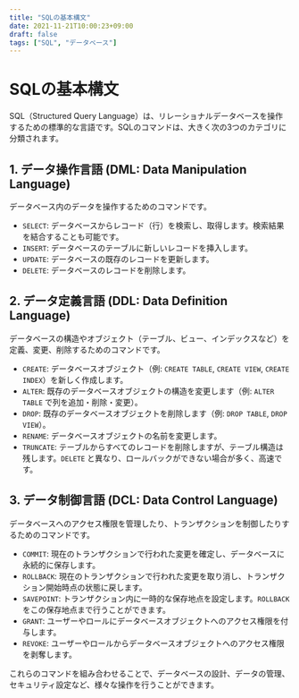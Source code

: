 ```yaml
---
title: "SQLの基本構文"
date: 2021-11-21T10:00:23+09:00
draft: false
tags: ["SQL", "データベース"] 
---
```

<!--more-->
# SQLの基本構文

SQL（Structured Query Language）は、リレーショナルデータベースを操作するための標準的な言語です。SQLのコマンドは、大きく次の3つのカテゴリに分類されます。

## 1. データ操作言語 (DML: Data Manipulation Language)

データベース内のデータを操作するためのコマンドです。

-   `SELECT`: データベースからレコード（行）を検索し、取得します。検索結果を結合することも可能です。
-   `INSERT`: データベースのテーブルに新しいレコードを挿入します。
-   `UPDATE`: データベースの既存のレコードを更新します。
-   `DELETE`: データベースのレコードを削除します。

## 2. データ定義言語 (DDL: Data Definition Language)

データベースの構造やオブジェクト（テーブル、ビュー、インデックスなど）を定義、変更、削除するためのコマンドです。

-   `CREATE`: データベースオブジェクト（例: `CREATE TABLE`, `CREATE VIEW`, `CREATE INDEX`）を新しく作成します。
-   `ALTER`: 既存のデータベースオブジェクトの構造を変更します（例: `ALTER TABLE` で列を追加・削除・変更）。
-   `DROP`: 既存のデータベースオブジェクトを削除します（例: `DROP TABLE`, `DROP VIEW`）。
-   `RENAME`: データベースオブジェクトの名前を変更します。
-   `TRUNCATE`: テーブルからすべてのレコードを削除しますが、テーブル構造は残します。`DELETE` と異なり、ロールバックができない場合が多く、高速です。

## 3. データ制御言語 (DCL: Data Control Language)

データベースへのアクセス権限を管理したり、トランザクションを制御したりするためのコマンドです。

-   `COMMIT`: 現在のトランザクションで行われた変更を確定し、データベースに永続的に保存します。
-   `ROLLBACK`: 現在のトランザクションで行われた変更を取り消し、トランザクション開始時点の状態に戻します。
-   `SAVEPOINT`: トランザクション内に一時的な保存地点を設定します。`ROLLBACK` をこの保存地点まで行うことができます。
-   `GRANT`: ユーザーやロールにデータベースオブジェクトへのアクセス権限を付与します。
-   `REVOKE`: ユーザーやロールからデータベースオブジェクトへのアクセス権限を剥奪します。

これらのコマンドを組み合わせることで、データベースの設計、データの管理、セキュリティ設定など、様々な操作を行うことができます。
